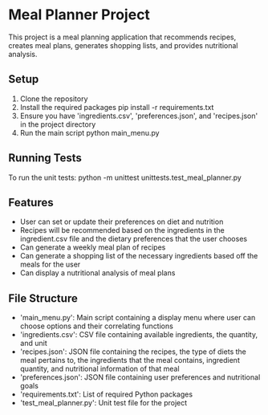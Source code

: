 # Meal Planner Project

This project is a meal planning application that recommends recipes, creates meal plans, generates shopping lists, and provides nutritional analysis.

## Setup
1. Clone the repository
2. Install the required packages
pip install -r requirements.txt
3. Ensure you have 'ingredients.csv', 'preferences.json', and 'recipes.json' in the project directory
4. Run the main script
python main_menu.py

## Running Tests
To run the unit tests:
python -m unittest unittests.test_meal_planner.py

## Features
- User can set or update their preferences on diet and nutrition
- Recipes will be recommended based on the ingredients in the ingredient.csv file and the dietary preferences that the user chooses
- Can generate a weekly meal plan of recipes
- Can generate a shopping list of the necessary ingredients based off the meals for the user
- Can display a nutritional analysis of meal plans

## File Structure 
- 'main_menu.py': Main script containing a display menu where user can choose options and their correlating functions
- 'ingredients.csv': CSV file containing available ingredients, the quantity, and unit
- 'recipes.json': JSON file containing the recipes, the type of diets the meal pertains to, the ingredients that the meal contains, ingredient quantity, and nutritional information of that meal
- 'preferences.json': JSON file containing user preferences and nutritional goals
- 'requirements.txt': List of required Python packages
- 'test_meal_planner.py': Unit test file for the project